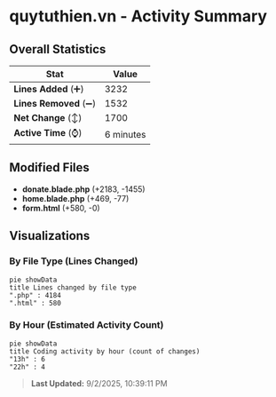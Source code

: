 # quytuthien.vn - Activity Summary 

## Overall Statistics

| Stat                   | Value                                                             |
| ---------------------- | ----------------------------------------------------------------- |
| **Lines Added** (➕)   | 3232                                          |
| **Lines Removed** (➖) | 1532                                        |
| **Net Change** (↕)    | 1700                |
| **Active Time** (⌚)   | 6 minutes |


## Modified Files
- **donate.blade.php** (+2183, -1455)
- **home.blade.php** (+469, -77)
- **form.html** (+580, -0)

## Visualizations

### By File Type (Lines Changed)

```mermaid
pie showData
title Lines changed by file type
".php" : 4184
".html" : 580
```

### By Hour (Estimated Activity Count)

```mermaid
pie showData
title Coding activity by hour (count of changes)
"13h" : 6
"22h" : 4
```


> **Last Updated:** 9/2/2025, 10:39:11 PM